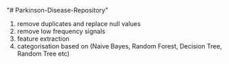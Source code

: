 "# Parkinson-Disease-Repository" 

1. remove duplicates and replace null values
2. remove low frequency signals
3. feature extraction
4. categorisation based on (Naive Bayes, Random Forest, Decision Tree, Random Tree etc)

